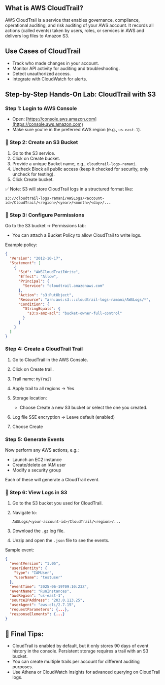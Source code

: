 
##  What is AWS CloudTrail?

AWS CloudTrail is a service that enables governance, compliance, operational auditing, and risk auditing of your AWS account. It records all actions (called events) taken by users, roles, or services in AWS and delivers log files to Amazon S3.



##  Use Cases of CloudTrail

* Track who made changes in your account.
* Monitor API activity for auditing and troubleshooting.
* Detect unauthorized access.
* Integrate with CloudWatch for alerts.



##  Step-by-Step Hands-On Lab: CloudTrail with S3



###  Step 1: Login to AWS Console

* Open: [https://console.aws.amazon.com](https://console.aws.amazon.com)
* Make sure you're in the preferred AWS region (e.g., `us-east-1`).



### 📁 Step 2: Create an S3 Bucket

1. Go to the S3 service.
2. Click on Create bucket.
3. Provide a unique Bucket name, e.g., `cloudtrail-logs-ramani`.
4. Uncheck Block all public access (keep it checked for security, only uncheck for testing).
5. Click Create bucket.

✅ Note: S3 will store CloudTrail logs in a structured format like:

```
s3://cloudtrail-logs-ramani/AWSLogs/<account-id>/CloudTrail/<region>/<year>/<month>/<day>/...
```



### 🔐 Step 3: Configure Permissions 

Go to the S3 bucket → Permissions tab:

* You can attach a Bucket Policy to allow CloudTrail to write logs.

Example policy:

```json
{
  "Version": "2012-10-17",
  "Statement": [
    {
      "Sid": "AWSCloudTrailWrite",
      "Effect": "Allow",
      "Principal": {
        "Service": "cloudtrail.amazonaws.com"
      },
      "Action": "s3:PutObject",
      "Resource": "arn:aws:s3:::cloudtrail-logs-ramani/AWSLogs/*",
      "Condition": {
        "StringEquals": {
          "s3:x-amz-acl": "bucket-owner-full-control"
        }
      }
    }
  ]
}
```



###  Step 4: Create a CloudTrail Trail

1. Go to CloudTrail in the AWS Console.
2. Click on Create trail.
3. Trail name: `MyTrail`
4. Apply trail to all regions →  Yes
5. Storage location:

   * Choose Create a new S3 bucket or select the one you created.
6. Log file SSE encryption → Leave default (enabled)
7. Choose Create



###  Step 5: Generate Events

Now perform any AWS actions, e.g.:

* Launch an EC2 instance
* Create/delete an IAM user
* Modify a security group

Each of these will generate a CloudTrail event.


### 📂 Step 6: View Logs in S3

1. Go to the S3 bucket you used for CloudTrail.
2. Navigate to:

   ```
   AWSLogs/<your-account-id>/CloudTrail/<region>/...
   ```
3. Download the `.gz` log file.
4. Unzip and open the `.json` file to see the events.

Sample event:

```json
{
  "eventVersion": "1.05",
  "userIdentity": {
    "type": "IAMUser",
    "userName": "testuser"
  },
  "eventTime": "2025-06-19T09:10:23Z",
  "eventName": "RunInstances",
  "awsRegion": "us-east-1",
  "sourceIPAddress": "203.0.113.25",
  "userAgent": "aws-cli/2.7.15",
  "requestParameters": {...},
  "responseElements": {...}
}
```

## 🎯 Final Tips:

* CloudTrail is enabled by default, but it only stores 90 days of event history in the console. Persistent storage requires a trail with an S3 bucket.
* You can create multiple trails per account for different auditing purposes.
* Use Athena or CloudWatch Insights for advanced querying on CloudTrail logs.

